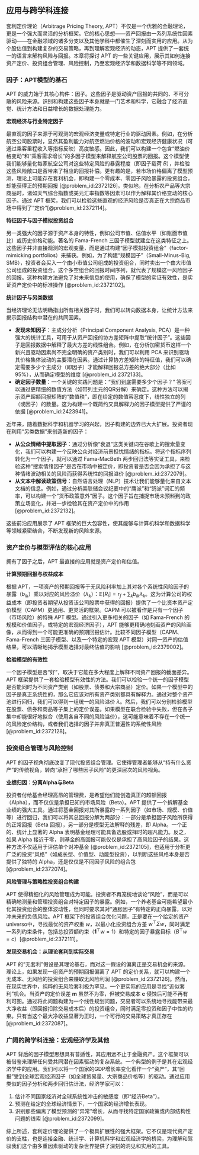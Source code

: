 ## 应用与跨学科连接

套利定价理论（Arbitrage Pricing Theory, APT）不仅是一个优雅的金融理论，更是一个强大而灵活的分析框架。它的核心思想——资产回报由一系列系统性因素驱动——在金融领域的诸多分支以及其他学科中都催生了深刻而实用的应用。从为个股估值到构建复杂的交易策略，再到理解宏观经济的动态，APT 提供了一套统一的语言来解构风险与回报。本章将探讨 APT 的一些关键应用，展示其如何连接资产定价、投资组合管理、风险控制，乃至宏观经济学和数据科学等不同领域。

### 因子：APT模型的基石

APT 的威力始于其核心构件：因子。这些因子是驱动资产回报的共同的、不可分散的风险来源。识别和构建这些因子本身就是一门艺术和科学，它融合了经济直觉、统计方法和日益增长的数据处理能力。

**宏观经济与行业特定因子**

最直观的因子来源于可观测的宏观经济变量或特定行业的驱动因素。例如，在分析航空公司股票时，显然其盈利能力对航空燃油价格的波动和宏观经济健康状况（可通过乘客里程收入等指标反映）高度敏感。因此，我们可以构建一个包含“燃油价格变动”和“乘客需求增长”的多因子模型来解释航空公司股票的回报。这个模型使我们能够量化每家航空公司对这些特定风险的暴露程度（即因子载荷 $B$），并检验这些风险敞口是否带来了相应的回报补偿。更有趣的是，若市场价格偏离了模型预测，理论上可能存在套利机会，即构建一个零成本、零因子风险暴露的投资组合，却能获得正的预期回报 [@problem_id:2372126]。类似地，在分析农产品等大宗商品时，诸如天气综合指数或美元汇率指数等因素可以作为解释其价格变动的核心因子。通过 APT 框架，我们可以检验这些直观的经济风险是否真正在大宗商品市场中得到了“定价”[@problem_id:2372114]。

**特征因子与因子模拟投资组合**

另一类强大的因子源于资产本身的特性，例如公司市值、估值水平（如账面市值比）或历史价格动能。著名的 Fama-French 三因子模型就建立在这类特征之上。这些因子并非直接观测的宏观变量，而是通过构建“因子模拟投资组合”（factor-mimicking portfolios）来捕获。例如，为了构建“规模因子”（Small-Minus-Big, SMB），投资者会买入一个由小市值公司组成的投资组合，同时卖出一个由大市值公司组成的投资组合。这个多空组合的回报时间序列，就代表了规模这一风险因子的回报。这种构建方法避免了对未来信息的使用，确保了模型的实证有效性，是实证资产定价中的标准操作 [@problem_id:2372102]。

**统计因子与另类数据**

当经济理论无法明确指出所有相关因子时，我们可以转向数据本身，让统计方法来揭示回报结构中潜在的共同因素。
*   **发现未知因子**：主成分分析（Principal Component Analysis, PCA）是一种强大的统计工具，可用于从资产回报的协方差矩阵中提取“统计因子”。这些因子是回报数据中解释了最大方差的线性组合。例如，在分析加密货币这样一个新兴且驱动因素尚不完全明确的资产类别时，我们可以利用 PCA 来识别驱动其价格集体波动的主要潜在因素。通过计算协方差矩阵的特征值，我们可以确定需要多少个主成分（即因子）才能解释回报总方差的绝大部分（比如95%），从而确定模型的维度 [@problem_id:2372133]。
*   **确定因子数量**：一个关键的实践问题是：“我们到底需要多少个因子？” 答案可以通过更精细的数值方法（如带列主元的QR分解）来确定。这种方法可以揭示资产超额回报矩阵的“数值秩”，即在给定的数值容忍度下，线性独立的列（或因子）的数量。这为构建一个既简约又具解释力的因子模型提供了严谨的依据 [@problem_id:2423941]。

近年来，随着数据科学和机器学习的兴起，因子构建的边界已大大扩展。投资者现在利用“另类数据”来创造新的因子：
*   **从公众情绪中提取因子**：通过分析像“衰退”这类关键词在谷歌上的搜索量变化，我们可以构建一个反映公众对经济前景担忧情绪的指标。将这个指标序列转化为一个因子，就可以通过 Fama-MacBeth 两步回归法等实证工具，来检验这种“搜索情绪因子”是否在市场中被定价，即投资者是否会因为承担了与这种情绪波动相关的风险而获得系统性的回报溢价 [@problem_id:2372079]。
*   **从文本中解读政策信号**：自然语言处理（NLP）技术让我们能够量化来自文本文档的信息。例如，通过分析美联储会议纪要中的“鹰派”和“鸽派”词汇的频率，可以构建一个“货币政策意外”因子。这个因子旨在捕捉市场未预料到的政策立场变化，并进一步检验其在资产定价中的作用 [@problem_id:2372132]。

这些前沿应用展示了 APT 框架的巨大包容性，使其能够与计算机科学和数据科学等领域紧密结合，不断发现新的风险来源。

### 资产定价与模型评估的核心应用

拥有了因子之后，APT 最直接的应用就是资产定价和估值。

**计算预期回报与权益成本**

根据 APT，一项资产的预期回报等于无风险利率加上其对各个系统性风险因子的暴露（$b_{ik}$）乘以对应的风险溢价（$\lambda_k$）：$\mathbb{E}[R_i] = r_f + \sum_k b_{ik}\lambda_k$。这为计算公司的权益成本（即投资者期望从投资该公司股票中获得的回报）提供了一个比资本资产定价模型（CAPM）更通用、更灵活的框架。CAPM 可以被看作是只有一个因子（市场风险）的特殊 APT 模型。通过引入更多相关的因子（如 Fama-French 的规模和价值因子，或特定的宏观经济因子），APT 能够更精确地刻画资产的风险画像，从而得到一个可能更准确的预期回报估计。比较不同因子模型（CAPM、Fama-French 三因子模型、以及一个特定的宏观 APT 模型）对同一资产的估值结果，可以清晰地揭示模型选择对最终估值的影响 [@problem_id:2379002]。

**检验模型的有效性**

一个因子模型是否“好”，取决于它能在多大程度上解释不同资产回报的截面差异。APT 框架提供了一套检验模型有效性的方法。我们可以检验一个统一的因子模型是否能同时为不同资产类别（如股票、债券和大宗商品）定价。如果一个模型中的因子是真正系统性的，那么它应该对所有资产类别都具有解释力。通过对整个资产池进行回归，我们可以得到一组统一的风险溢价 $\lambda$。然后，我们可以分别检验模型在股票、债券和商品等子集上的定价误差。如果模型在联合检验中失败，但在各子集中却能很好地拟合（使用各自不同的风险溢价），这可能意味着不存在一个统一的风险定价结构，或者我们选择的因子并非真正普遍性的系统性风险 [@problem_id:2372128]。

### 投资组合管理与风险控制

APT 的因子视角彻底改变了现代投资组合管理。它使得管理者能够从“持有什么资产”的传统视角，转向“承担了哪些因子风险”的更深层次的风险视角。

**业绩归因：分离Alpha与Beta**

投资者付给基金经理高昂的管理费，是希望他们能创造真正的超额回报（Alpha），而不仅仅是承担已知的市场风险（Beta）。APT 提供了一个拆解基金业绩的强大工具。通过将基金回报对其所暴露的一系列因子（如市场、规模、价值等）进行回归，我们可以将其总回报分解为两部分：一部分是承担因子风险所获得的正常回报（Beta 回报），另一部分是模型无法解释的残差，即 Alpha。一个正的、统计上显著的 Alpha 表明基金经理可能具备选股或择时的超凡能力。反之，如果 Alpha 接近于零，则基金的高回报可能仅仅是承担了高风险因子的结果。这种方法不仅适用于评估单个对冲基金 [@problem_id:2372105]，也适用于分析更广泛的投资“风格”（如成长型、价值型、动能型投资），以判断这些风格本身是否提供了独特的 Alpha，还是仅仅是不同因子风险的组合包 [@problem_id:2372074]。

**风险管理与策略性投资组合构建**

APT 使得精细化的风险管理成为可能。投资者不再笼统地谈论“风险”，而是可以精确地测量和管理投资组合对特定因子的暴露。例如，一个养老基金可能希望最小化其投资组合的整体波动性，但同时要求其对“通胀因子”有特定的正向暴露，以对冲未来的负债风险。APT 框架下的投资组合优化问题，正是要在一个给定的资产 universo中，寻找最优的资产权重 $w$，以最小化投资组合方差 $w^\top\Sigma w$，同时满足一系列约束条件，包括总投资额约束（$\mathbf{1}^\top w=1$）和特定的因子暴露目标（$B^\top w = c$）[@problem_id:2372111]。

**发现交易机会：从理论套利到实际交易**

APT 的“无套利”假设是其理论基石，而对这一假设的偏离正是交易机会的来源。理论上，如果发现一组资产的预期回报偏离了 APT 的定价关系，就可以构建一个无成本、无风险的投资组合来赚取无风险利润 [@problem_id:2372126]。然而，在现实世界中，纯粹的无风险套利极为罕见。一个更实际的应用是寻找“近似套利”机会。当资产的定价误差 $\boldsymbol{m}$ 虽然不为零，但被交易成本 $\boldsymbol{c}$ 侵蚀后可能不再有利可图。通过将此问题构建为一个线性规划问题，交易者可以系统地寻找能带来最大净收益（即回报扣除交易成本后）的投资组合，同时满足零投资和因子中性的约束。只有当这个最大净收益显著为正时，一个可行的交易策略才真正存在 [@problem_id:2372087]。

### 广阔的跨学科连接：宏观经济学及其他

APT 背后的因子模型思想具有普适性，其应用远不止于金融资产。这个框架可以被借鉴来理解任何受共同潜在因素驱动的复杂系统。一个典型的例子是其在宏观经济学中的应用。我们可以将一个国家的GDP增长率变化看作一个“资产”，其“回报”受到全球宏观经济因子（如全球贸易量、大宗商品价格等）的驱动。通过应用类似的因子分析和两步回归估计法，经济学家可以：
1.  估计不同国家经济对全球系统性冲击的敏感度（即“经济Beta”）。
2.  预测在给定的全球经济情景下，一个国家的经济增长表现。
3.  识别那些偏离了模型预测的“异常”增长，从而寻找特定国家政策或内部结构性问题的线索 [@problem_id:2372099]。

综上所述，套利定价理论提供了一个极具扩展性的强大框架。它不仅是现代资产定价的支柱，也是连接金融、统计学、计算机科学和宏观经济学的桥梁，为理解和驾驭我们这个由多重因素驱动的复杂世界提供了深刻的洞见和实用的工具。